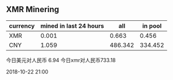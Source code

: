 ## XMR Minering

|currency|mined in last 24 hours|all|in pool|
|---|---|---|---|
|XMR|0.001|0.663|0.456|
|CNY|1.059|486.342|334.452|

今日美元对人民币 6.94	今日xmr对人民币733.18


2018-10-22 21:00